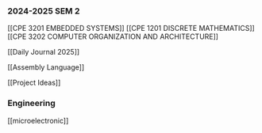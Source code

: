 ### 2024-2025 SEM 2
[[CPE 3201 EMBEDDED SYSTEMS]]
[[CPE 1201 DISCRETE MATHEMATICS]]
[[CPE 3202 COMPUTER ORGANIZATION AND ARCHITECTURE]]

[[Daily Journal 2025]]

[[Assembly Language]]

[[Project Ideas]]


### Engineering
[[microelectronic]]